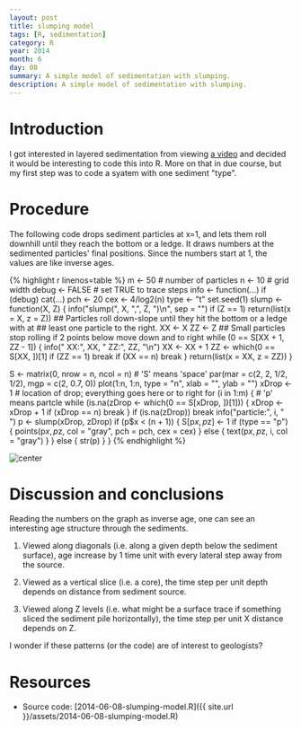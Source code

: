 ```yaml
---
layout: post
title: slumping model
tags: [R, sedimentation]
category: R
year: 2014
month: 6
day: 08
summary: A simple model of sedimentation with slumping.
description: A simple model of sedimentation with slumping.
---
```


# Introduction

I got interested in layered sedimentation from viewing [a video](http://www.simonsfoundation.org/multimedia/mathematical-impressions-multimedia/mathematical-impressions-spontaneous-stratification/) and decided it would be interesting to code this into R.  More on that in due course, but my first step was to code a syatem with one sediment "type".

# Procedure

The following code drops sediment particles at x=1, and lets them roll downhill
until they reach the bottom or a ledge.  It draws numbers at the sedimented
particles' final positions.  Since the numbers start at 1, the values are like
inverse ages.


{% highlight r linenos=table %}
m <- 50  # number of particles
n <- 10  # grid width
debug <- FALSE  # set TRUE to trace steps
info <- function(...) if (debug) cat(...)
pch <- 20
cex <- 4/log2(n)
type <- "t"
set.seed(1)
slump <- function(X, Z) {
    info("slump(", X, ",", Z, ")\n", sep = "")
    if (Z == 1) 
        return(list(x = X, z = Z))
    ## Particles roll down-slope until they hit the bottom or a ledge with at
    ## least one particle to the right.
    XX <- X
    ZZ <- Z
    ## Small particles stop rolling if 2 points below move down and to right
    while (0 == S[XX + 1, ZZ - 1]) {
        info("  XX:", XX, " ZZ:", ZZ, "\n")
        XX <- XX + 1
        ZZ <- which(0 == S[XX, ])[1]
        if (ZZ == 1) 
            break
        if (XX == n) 
            break
    }
    return(list(x = XX, z = ZZ))
}

S <- matrix(0, nrow = n, ncol = n)  # 'S' means 'space'
par(mar = c(2, 2, 1/2, 1/2), mgp = c(2, 0.7, 0))
plot(1:n, 1:n, type = "n", xlab = "", ylab = "")
xDrop <- 1  # location of drop; everything goes here or to right
for (i in 1:m) {
    # 'p' means partcle
    while (is.na(zDrop <- which(0 == S[xDrop, ])[1])) {
        xDrop <- xDrop + 1
        if (xDrop == n) 
            break
    }
    if (is.na(zDrop)) 
        break
    info("particle:", i, " ")
    p <- slump(xDrop, zDrop)
    if (p$x < (n + 1)) {
        S[p$x, p$z] <- 1
        if (type == "p") {
            points(p$x, p$z, col = "gray", pch = pch, cex = cex)
        } else {
            text(p$x, p$z, i, col = "gray")
        }
    } else {
        str(p)
    }
}
{% endhighlight %}

![center](http://dankelley.github.io/figs/2014-06-08-slumping-model/slumping-model.png) 



# Discussion and conclusions

Reading the numbers on the graph as inverse age, one can see an interesting age
structure through the sediments.  

1. Viewed along diagonals (i.e. along a given depth below the sediment
   surface), age increase by 1 time unit with every lateral step away from the
   source.  

2. Viewed as a vertical slice (i.e. a core), the time step per unit depth
   depends on distance from sediment source.

3. Viewed along Z levels (i.e. what might be a surface trace if something
   sliced the sediment pile horizontally), the time step per unit X distance
   depends on Z.

I wonder if these patterns (or the code) are of interest to geologists?

# Resources

* Source code: [2014-06-08-slumping-model.R]({{ site.url }}/assets/2014-06-08-slumping-model.R)
